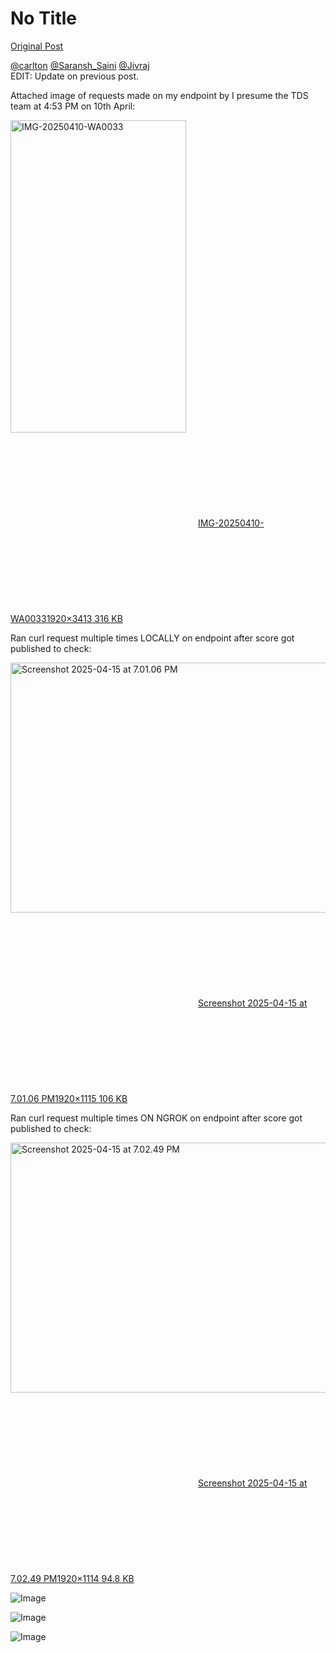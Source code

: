 # No Title

[Original Post](https://discourse.onlinedegree.iitm.ac.in/t/169029/529)

<p><a class="mention" href="/u/carlton">@carlton</a> <a class="mention" href="/u/saransh_saini">@Saransh_Saini</a> <a class="mention" href="/u/jivraj">@Jivraj</a><br>
EDIT: Update on previous post.</p>
<p>Attached image of requests made on my endpoint by I presume the TDS team at 4:53 PM on 10th April:<br>
<div class="lightbox-wrapper"><a class="lightbox" href="https://europe1.discourse-cdn.com/flex013/uploads/iitm/original/3X/b/9/b90ce5c3776d70c4006d18f9ad571ce489fdd14a.jpeg" data-download-href="/uploads/short-url/qp1XONLLW19xsSUqle4mkWmrdnY.jpeg?dl=1" title="IMG-20250410-WA0033" rel="noopener nofollow ugc"><img src="https://europe1.discourse-cdn.com/flex013/uploads/iitm/optimized/3X/b/9/b90ce5c3776d70c4006d18f9ad571ce489fdd14a_2_281x500.jpeg" alt="IMG-20250410-WA0033" data-base62-sha1="qp1XONLLW19xsSUqle4mkWmrdnY" width="281" height="500" srcset="https://europe1.discourse-cdn.com/flex013/uploads/iitm/optimized/3X/b/9/b90ce5c3776d70c4006d18f9ad571ce489fdd14a_2_281x500.jpeg, https://europe1.discourse-cdn.com/flex013/uploads/iitm/optimized/3X/b/9/b90ce5c3776d70c4006d18f9ad571ce489fdd14a_2_421x750.jpeg 1.5x, https://europe1.discourse-cdn.com/flex013/uploads/iitm/optimized/3X/b/9/b90ce5c3776d70c4006d18f9ad571ce489fdd14a_2_562x1000.jpeg 2x" data-dominant-color="54422E"><div class="meta"><svg class="fa d-icon d-icon-far-image svg-icon" aria-hidden="true"><use href="#far-image"></use></svg><span class="filename">IMG-20250410-WA0033</span><span class="informations">1920×3413 316 KB</span><svg class="fa d-icon d-icon-discourse-expand svg-icon" aria-hidden="true"><use href="#discourse-expand"></use></svg></div></a></div></p>
<p>Ran curl request multiple times LOCALLY on endpoint after score got published to check:<br>
<div class="lightbox-wrapper"><a class="lightbox" href="https://europe1.discourse-cdn.com/flex013/uploads/iitm/original/3X/7/6/766817c29b6f57416237d09036f8dd55a0e8d0d8.jpeg" data-download-href="/uploads/short-url/gTtmhi0LxHN3dP1z8z9zLX4jLPW.jpeg?dl=1" title="Screenshot 2025-04-15 at 7.01.06 PM" rel="noopener nofollow ugc"><img src="https://europe1.discourse-cdn.com/flex013/uploads/iitm/optimized/3X/7/6/766817c29b6f57416237d09036f8dd55a0e8d0d8_2_690x400.jpeg" alt="Screenshot 2025-04-15 at 7.01.06 PM" data-base62-sha1="gTtmhi0LxHN3dP1z8z9zLX4jLPW" width="690" height="400" srcset="https://europe1.discourse-cdn.com/flex013/uploads/iitm/optimized/3X/7/6/766817c29b6f57416237d09036f8dd55a0e8d0d8_2_690x400.jpeg, https://europe1.discourse-cdn.com/flex013/uploads/iitm/optimized/3X/7/6/766817c29b6f57416237d09036f8dd55a0e8d0d8_2_1035x600.jpeg 1.5x, https://europe1.discourse-cdn.com/flex013/uploads/iitm/optimized/3X/7/6/766817c29b6f57416237d09036f8dd55a0e8d0d8_2_1380x800.jpeg 2x" data-dominant-color="242628"><div class="meta"><svg class="fa d-icon d-icon-far-image svg-icon" aria-hidden="true"><use href="#far-image"></use></svg><span class="filename">Screenshot 2025-04-15 at 7.01.06 PM</span><span class="informations">1920×1115 106 KB</span><svg class="fa d-icon d-icon-discourse-expand svg-icon" aria-hidden="true"><use href="#discourse-expand"></use></svg></div></a></div></p>
<p>Ran curl request multiple times ON NGROK on endpoint after score got published to check:<br>
<div class="lightbox-wrapper"><a class="lightbox" href="https://europe1.discourse-cdn.com/flex013/uploads/iitm/original/3X/0/0/00183e58c3ad6ac1e6589f66025a4f813af1873e.jpeg" data-download-href="/uploads/short-url/PWnjv5pPaqsulFKw0dGfNnASy.jpeg?dl=1" title="Screenshot 2025-04-15 at 7.02.49 PM" rel="noopener nofollow ugc"><img src="https://europe1.discourse-cdn.com/flex013/uploads/iitm/optimized/3X/0/0/00183e58c3ad6ac1e6589f66025a4f813af1873e_2_690x400.jpeg" alt="Screenshot 2025-04-15 at 7.02.49 PM" data-base62-sha1="PWnjv5pPaqsulFKw0dGfNnASy" width="690" height="400" srcset="https://europe1.discourse-cdn.com/flex013/uploads/iitm/optimized/3X/0/0/00183e58c3ad6ac1e6589f66025a4f813af1873e_2_690x400.jpeg, https://europe1.discourse-cdn.com/flex013/uploads/iitm/optimized/3X/0/0/00183e58c3ad6ac1e6589f66025a4f813af1873e_2_1035x600.jpeg 1.5x, https://europe1.discourse-cdn.com/flex013/uploads/iitm/optimized/3X/0/0/00183e58c3ad6ac1e6589f66025a4f813af1873e_2_1380x800.jpeg 2x" data-dominant-color="808283"><div class="meta"><svg class="fa d-icon d-icon-far-image svg-icon" aria-hidden="true"><use href="#far-image"></use></svg><span class="filename">Screenshot 2025-04-15 at 7.02.49 PM</span><span class="informations">1920×1114 94.8 KB</span><svg class="fa d-icon d-icon-discourse-expand svg-icon" aria-hidden="true"><use href="#discourse-expand"></use></svg></div></a></div></p>

![Image](https://europe1.discourse-cdn.com/flex013/uploads/iitm/optimized/3X/b/9/b90ce5c3776d70c4006d18f9ad571ce489fdd14a_2_281x500.jpeg)

![Image](https://europe1.discourse-cdn.com/flex013/uploads/iitm/optimized/3X/0/0/00183e58c3ad6ac1e6589f66025a4f813af1873e_2_690x400.jpeg)

![Image](https://europe1.discourse-cdn.com/flex013/uploads/iitm/optimized/3X/7/6/766817c29b6f57416237d09036f8dd55a0e8d0d8_2_690x400.jpeg)